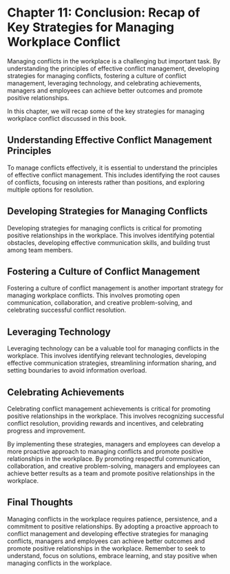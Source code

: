 Chapter 11: Conclusion: Recap of Key Strategies for Managing Workplace Conflict
===============================================================================

Managing conflicts in the workplace is a challenging but important task. By understanding the principles of effective conflict management, developing strategies for managing conflicts, fostering a culture of conflict management, leveraging technology, and celebrating achievements, managers and employees can achieve better outcomes and promote positive relationships.

In this chapter, we will recap some of the key strategies for managing workplace conflict discussed in this book.

Understanding Effective Conflict Management Principles
------------------------------------------------------

To manage conflicts effectively, it is essential to understand the principles of effective conflict management. This includes identifying the root causes of conflicts, focusing on interests rather than positions, and exploring multiple options for resolution.

Developing Strategies for Managing Conflicts
--------------------------------------------

Developing strategies for managing conflicts is critical for promoting positive relationships in the workplace. This involves identifying potential obstacles, developing effective communication skills, and building trust among team members.

Fostering a Culture of Conflict Management
------------------------------------------

Fostering a culture of conflict management is another important strategy for managing workplace conflicts. This involves promoting open communication, collaboration, and creative problem-solving, and celebrating successful conflict resolution.

Leveraging Technology
---------------------

Leveraging technology can be a valuable tool for managing conflicts in the workplace. This involves identifying relevant technologies, developing effective communication strategies, streamlining information sharing, and setting boundaries to avoid information overload.

Celebrating Achievements
------------------------

Celebrating conflict management achievements is critical for promoting positive relationships in the workplace. This involves recognizing successful conflict resolution, providing rewards and incentives, and celebrating progress and improvement.

By implementing these strategies, managers and employees can develop a more proactive approach to managing conflicts and promote positive relationships in the workplace. By promoting respectful communication, collaboration, and creative problem-solving, managers and employees can achieve better results as a team and promote positive relationships in the workplace.

Final Thoughts
--------------

Managing conflicts in the workplace requires patience, persistence, and a commitment to positive relationships. By adopting a proactive approach to conflict management and developing effective strategies for managing conflicts, managers and employees can achieve better outcomes and promote positive relationships in the workplace. Remember to seek to understand, focus on solutions, embrace learning, and stay positive when managing conflicts in the workplace.



